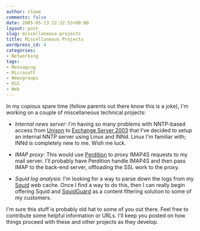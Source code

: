 ```yaml
---
author: slowe
comments: false
date: 2005-05-13 22:22:53+00:00
layout: post
slug: miscellaneous-projects
title: Miscellaneous Projects
wordpress_id: 4
categories:
- Networking
tags:
- Messaging
- Microsoft
- Newsgroups
- OSS
- Web
---
```


In my copious spare time (fellow parents out there know this is a joke), I'm working on a couple of miscellaneous technical projects:

* _Internal news server:_ I'm having so many problems with NNTP-based access from [Unison](http://www.panic.com/unison/) to [Exchange Server 2003](http://www.microsoft.com/exchange/) that I've decided to setup an internal NNTP server using Linux and INNd. Linux I'm familiar with; INNd is completely new to me. Wish me luck.

* _IMAP proxy:_ This would use [Perdition](http://www.vergenet.net/linux/perdition/) to proxy IMAP4S requests to my mail server. I'll probably have Perdition handle IMAP4S and then pass IMAP to the back-end server, offloading the SSL work to the proxy.

* _Squid log analysis:_ I'm looking for a way to parse down the logs from my [Squid](http://www.squid-cache.org/) web cache. Once I find a way to do this, then I can really begin offering Squid and [SquidGuard](http://www.squidguard.org/) as a content filtering solution to some of my customers.

I'm sure this stuff is probably old hat to some of you out there. Feel free to contribute some helpful information or URLs.  I'll keep you posted on how things proceed with these and other projects as they develop.
